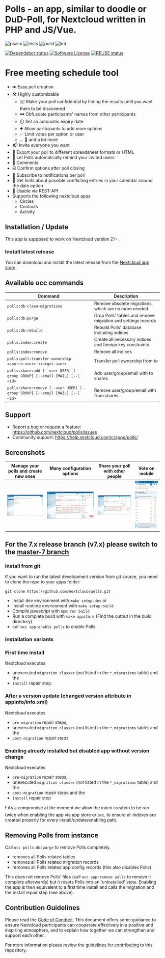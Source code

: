 <!--
  - SPDX-FileCopyrightText: 2016 Nextcloud contributors
  - SPDX-License-Identifier: AGPL-3.0-or-later
-->
# Polls - an app, similar to doodle or DuD-Poll, for Nextcloud written in PHP and JS/Vue.
![psalm](https://github.com/nextcloud/polls/actions/workflows/static-analysis.yml/badge.svg)
![tests](https://github.com/nextcloud/polls/actions/workflows/phpunit.yml/badge.svg)
![puild](https://github.com/nextcloud/polls/actions/workflows/nodejs.yml/badge.svg)
![lint](https://github.com/nextcloud/polls/actions/workflows/lint.yml/badge.svg)

[![Dependabot status](https://img.shields.io/badge/Dependabot-enabled-brightgreen.svg?longCache=true&style=flat-square&logo=dependabot)](https://dependabot.com)
[![Software License](https://img.shields.io/badge/license-AGPL-brightgreen.svg?style=flat-square)](COPYING)
[![REUSE status](https://api.reuse.software/badge/github.com/nextcloud/polls)](https://api.reuse.software/info/github.com/nextcloud/polls)

# Free meeting schedule tool
- :next_track_button: Easy poll creation
- :hammer_and_wrench: Highly customizable
    - :envelope: Make your poll confidential by hiding the results until you want them to be discovered
    - :dark_sunglasses: Obfuscate participants' names from other participants
    - :timer_clock: Set an automatic expiry date
    - :heavy_plus_sign: Allow participants to add more options
    - :white_check_mark: Limit votes per option or user
    - ... :currency_exchange: and a lot more
- :mailbox_with_mail: Invite everyone you want
- :rocket: Export your poll to different spreadsheet formats or HTML
- :red_envelope: Let Polls automatically remind your invited users
- :speech_balloon: Comments
- :ballot_box_with_check: Confirm options after poll closing
- :loudspeaker: Subscribe to notifications per poll
- :date: Get hints about possible conflicting entries in your calendar around the date option
- :toolbox: Usable via REST-API
- Supports the following nextcloud apps
    - Circles
    - Contacts
    - Activity

## Installation / Update
This app is supposed to work on Nextcloud version 21+.

### Install latest release
You can download and install the latest release from the [Nextcloud app store](https://apps.nextcloud.com/apps/polls).

## Available occ commands
| Command | Description |
| - | - |
| `polls:db:clean-migrations`                                                  | Remove obsolete migrations, which are no more needed         |
| `polls:db:purge`                                                             | Drop Polls' tables and remove migration and settings records |
| `polls:db:rebuild`                                                           | Rebuild Polls' database including indices                    |
| `polls:index:create`                                                         | Create all necessary indices and foreign key constraints     |
| `polls:index:remove`                                                         | Remove all indices                                           |
| `polls:poll:transfer-ownership  <source-user> <target-user>`                 | Transfer poll ownership from  <source-user> to <target-user> |
| `polls:share:add [--user USER] [--group GROUP] [--email EMAIL] [--] <id>`    | Add user/group/email with <id> to shares                     |
| `polls:share:remove [--user USER] [--group GROUP] [--email EMAIL] [--] <id>` | Remove user/group/email with <id> from shares                |
## Support
- Report a bug or request a feature:  https://github.com/nextcloud/polls/issues
- Community support: https://help.nextcloud.com/c/apps/polls/

## Screenshots
Manage your polls and create new ones | Many configuration options | Share your poll with other people | Vote on mobile
:-:|:-:|:-:|:-:
![Manage Polls](screenshots/overview.png) | ![Vote](screenshots/edit-poll.png) | ![Edit poll](screenshots/share.png) | ![Share poll](screenshots/vote.png)

## For the 7.x release branch (v7.x) please switch to the [master-7 branch](https://github.com/nextcloud/polls/tree/master-7)
### Install from git
If you want to run the latest development version from git source, you need to clone the repo to your apps folder:

```
git clone https://github.com/nextcloud/polls.git
```

* Install dev environment with ```make setup-dev``` or
* install runtime environment with ```make setup-build```
* Compile javascript with ```npm run build```
* Run a complete build with ```make appstore``` (Find the output in the build directory)
* call `occ app:enable polls` to enable Polls

### Installation variants

### First time install
Nextcloud executes
* unexecuted `migration classes` (not listed in the `*_migrations` table) and the
* `install` repair step.

### After a version update (changed version attribute in appinfo/info.xml)
Nextcloud executes
* `pre-migration` repair steps,
* unexecuted `migration classes` (not listed in the `*_migrations` table) and the
* `post-migration` repair steps

### Enabling already installed but disabled app without version change
Nextcloud executes
* `pre-migration` repair steps,
* unexecuted `migration classes` (not listed in the `*_migrations` table) and the
* `post-migration` repair steps and the
* `install` repair step

❗ As a compromise at the moment we allow the index creation to be ran twice when enabling the app via app store or `occ`, to ensure all indexes are created properly for every install/update/enabling path.

## Removing Polls from instance
Call `occ polls:db:purge` to remove Polls completely.
* removes all Polls related tables
* removes all Polls related migration records
* removes all Polls related app config records (this also disables Polls)

This does not remove Polls' files (call `occ app:remove polls` to remove it complete afterwards) but it resets Polls into an 'uninstalled' state. Enabling the app is then equivalent to a first time install and calls the migration and the install repair step (see above).

## Contribution Guidelines
Please read the [Code of Conduct](https://nextcloud.com/community/code-of-conduct/). This document offers some guidance to ensure Nextcloud participants can cooperate effectively in a positive and inspiring atmosphere, and to explain how together we can strengthen and support each other.

For more information please review the [guidelines for contributing](https://github.com/nextcloud/server/blob/master/.github/CONTRIBUTING.md) to this repository.
